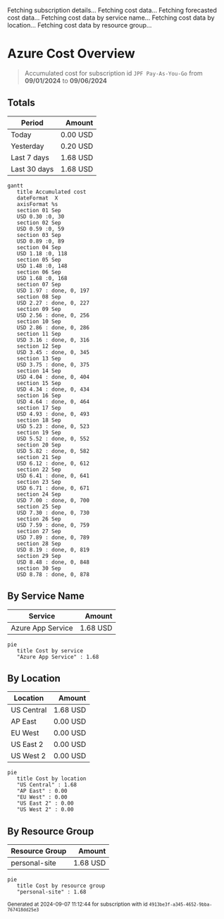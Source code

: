 Fetching subscription details...
Fetching cost data...
Fetching forecasted cost data...
Fetching cost data by service name...
Fetching cost data by location...
Fetching cost data by resource group...
# Azure Cost Overview

> Accumulated cost for subscription id `JPF Pay-As-You-Go` from **09/01/2024** to **09/06/2024**

## Totals

|Period|Amount|
|---|---:|
|Today|0.00 USD|
|Yesterday|0.20 USD|
|Last 7 days|1.68 USD|
|Last 30 days|1.68 USD|

```mermaid
gantt
   title Accumulated cost
   dateFormat  X
   axisFormat %s
   section 01 Sep
   USD 0.30 :0, 30
   section 02 Sep
   USD 0.59 :0, 59
   section 03 Sep
   USD 0.89 :0, 89
   section 04 Sep
   USD 1.18 :0, 118
   section 05 Sep
   USD 1.48 :0, 148
   section 06 Sep
   USD 1.68 :0, 168
   section 07 Sep
   USD 1.97 : done, 0, 197
   section 08 Sep
   USD 2.27 : done, 0, 227
   section 09 Sep
   USD 2.56 : done, 0, 256
   section 10 Sep
   USD 2.86 : done, 0, 286
   section 11 Sep
   USD 3.16 : done, 0, 316
   section 12 Sep
   USD 3.45 : done, 0, 345
   section 13 Sep
   USD 3.75 : done, 0, 375
   section 14 Sep
   USD 4.04 : done, 0, 404
   section 15 Sep
   USD 4.34 : done, 0, 434
   section 16 Sep
   USD 4.64 : done, 0, 464
   section 17 Sep
   USD 4.93 : done, 0, 493
   section 18 Sep
   USD 5.23 : done, 0, 523
   section 19 Sep
   USD 5.52 : done, 0, 552
   section 20 Sep
   USD 5.82 : done, 0, 582
   section 21 Sep
   USD 6.12 : done, 0, 612
   section 22 Sep
   USD 6.41 : done, 0, 641
   section 23 Sep
   USD 6.71 : done, 0, 671
   section 24 Sep
   USD 7.00 : done, 0, 700
   section 25 Sep
   USD 7.30 : done, 0, 730
   section 26 Sep
   USD 7.59 : done, 0, 759
   section 27 Sep
   USD 7.89 : done, 0, 789
   section 28 Sep
   USD 8.19 : done, 0, 819
   section 29 Sep
   USD 8.48 : done, 0, 848
   section 30 Sep
   USD 8.78 : done, 0, 878
```

## By Service Name

|Service|Amount|
|---|---:|
|Azure App Service|1.68 USD|

```mermaid
pie
   title Cost by service
   "Azure App Service" : 1.68
```

## By Location

|Location|Amount|
|---|---:|
|US Central|1.68 USD|
|AP East|0.00 USD|
|EU West|0.00 USD|
|US East 2|0.00 USD|
|US West 2|0.00 USD|

```mermaid
pie
   title Cost by location
   "US Central" : 1.68
   "AP East" : 0.00
   "EU West" : 0.00
   "US East 2" : 0.00
   "US West 2" : 0.00
```

## By Resource Group

|Resource Group|Amount|
|---|---:|
|personal-site|1.68 USD|

```mermaid
pie
   title Cost by resource group
   "personal-site" : 1.68
```

<sup>Generated at 2024-09-07 11:12:44 for subscription with id `4913be3f-a345-4652-9bba-767418dd25e3`</sup>
